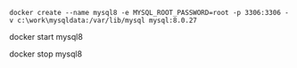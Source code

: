```
docker create --name mysql8 -e MYSQL_ROOT_PASSWORD=root -p 3306:3306 -v c:\work\mysqldata:/var/lib/mysql mysql:8.0.27
```

docker start mysql8

docker stop mysql8
